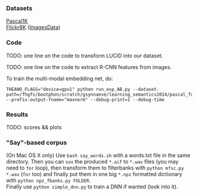 ### Datasets

[Pascal1K](http://nlp.cs.illinois.edu/HockenmaierGroup/pascal-sentences/index.html)  
[Flickr8K](http://nlp.cs.illinois.edu/HockenmaierGroup/8k-pictures.html) ([ImagesData](https://illinois.edu/fb/sec/1713398))

### Code

TODO: one line on the code to transform LUCID into our dataset.

TODO: one line on the code to extract R-CNN features from images.

To train the multi-modal embedding net, do:  
```
THEANO_FLAGS="device=gpu1" python run_exp_AB.py --dataset-path=/fhgfs/bootphon/scratch/gsynnaeve/learning_semantics2014/pascal_full/ --prefix-output-fname="maxnorm" --debug-print=1 --debug-time
```

### Results

TODO: scores && plots

### "Say"-based corpus

(On Mac OS X only)
Use `bash say_words.sh` with a words.txt file in the same directory. Then you
can `sox` the produced `*.aif` to `*.wav` files (you may need to `for` loop),
then transform them to filterbanks with `python mfsc.py *.wav` (`for` too) and
finally put them in one big `*.npz` formatted dictionary with
`python npz_fbanks.py FOLDER`.  
Finally use `python simple_dnn.py` to train a DNN if wanted (look into it).

